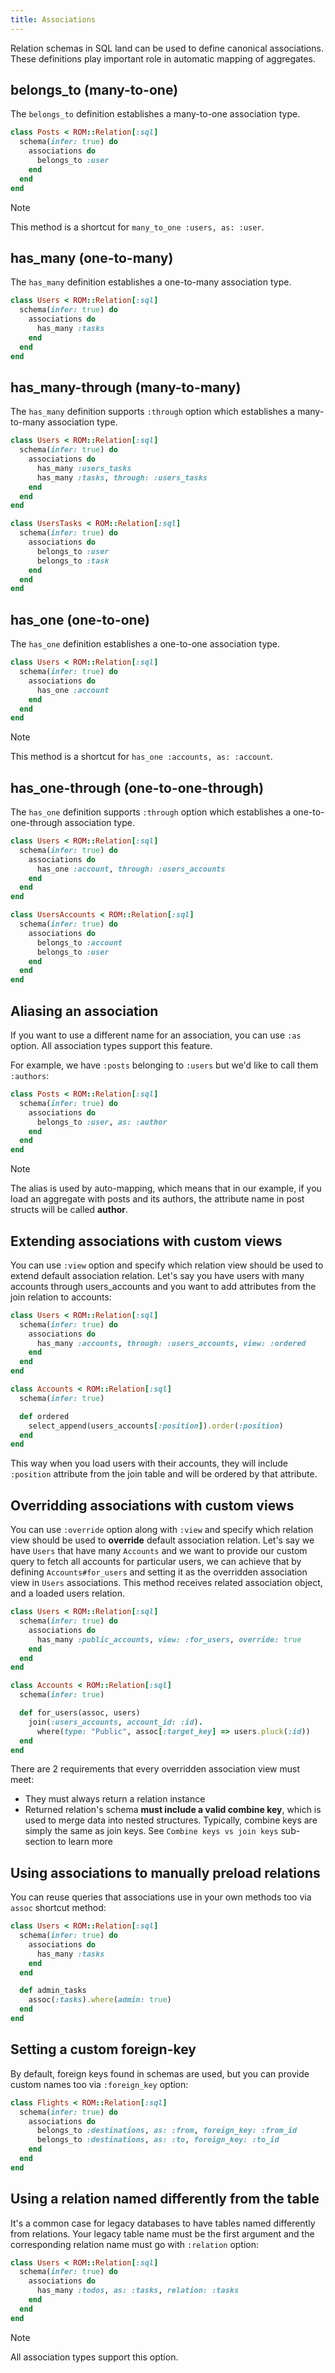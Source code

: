 ```yaml
---
title: Associations
---
```


Relation schemas in SQL land can be used to define canonical associations. These definitions play important role in automatic mapping of aggregates.

## belongs_to (many-to-one)

The `belongs_to` definition establishes a many-to-one association type.

```ruby
class Posts < ROM::Relation[:sql]
  schema(infer: true) do
    associations do
      belongs_to :user
    end
  end
end
```

> [!NOTE]
> This method is a shortcut for `many_to_one :users, as: :user`.

## has_many (one-to-many)

The `has_many` definition establishes a one-to-many association type.

```ruby
class Users < ROM::Relation[:sql]
  schema(infer: true) do
    associations do
      has_many :tasks
    end
  end
end
```

## has_many-through (many-to-many)

The `has_many` definition supports `:through` option which establishes a many-to-many association type.

```ruby
class Users < ROM::Relation[:sql]
  schema(infer: true) do
    associations do
      has_many :users_tasks
      has_many :tasks, through: :users_tasks
    end
  end
end

class UsersTasks < ROM::Relation[:sql]
  schema(infer: true) do
    associations do
      belongs_to :user
      belongs_to :task
    end
  end
end
```

## has_one (one-to-one)

The `has_one` definition establishes a one-to-one association type.

```ruby
class Users < ROM::Relation[:sql]
  schema(infer: true) do
    associations do
      has_one :account
    end
  end
end
```

> [!NOTE]
> This method is a shortcut for `has_one :accounts, as: :account`.

## has_one-through (one-to-one-through)

The `has_one` definition supports `:through` option which establishes a one-to-one-through association type.

```ruby
class Users < ROM::Relation[:sql]
  schema(infer: true) do
    associations do
      has_one :account, through: :users_accounts
    end
  end
end

class UsersAccounts < ROM::Relation[:sql]
  schema(infer: true) do
    associations do
      belongs_to :account
      belongs_to :user
    end
  end
end
```

## Aliasing an association

If you want to use a different name for an association, you can use `:as` option. All association types support this feature.

For example, we have `:posts` belonging to `:users` but we'd like to call them `:authors`:

```ruby
class Posts < ROM::Relation[:sql]
  schema(infer: true) do
    associations do
      belongs_to :user, as: :author
    end
  end
end
```

> [!NOTE]
> The alias is used by auto-mapping, which means that in our example, if you load an aggregate with posts and its authors, the attribute name in post structs will be called **author**.

## Extending associations with custom views

You can use `:view` option and specify which relation view should be used to extend default association relation. Let's say you have users with many accounts through users_accounts and you want to add attributes from the join relation to accounts:

```ruby
class Users < ROM::Relation[:sql]
  schema(infer: true) do
    associations do
      has_many :accounts, through: :users_accounts, view: :ordered
    end
  end
end

class Accounts < ROM::Relation[:sql]
  schema(infer: true)

  def ordered
    select_append(users_accounts[:position]).order(:position)
  end
end
```

This way when you load users with their accounts, they will include `:position` attribute from the join table and will be ordered by that attribute.

## Overridding associations with custom views

You can use `:override` option along with `:view` and specify which relation view should be used to **override** default association relation. Let's say we have `Users` that have many `Accounts` and we want to provide our custom query to fetch all accounts for particular users, we can achieve that by defining `Accounts#for_users` and setting it as the overridden association view in `Users` associations. This method receives related association object, and a loaded users relation.

```ruby
class Users < ROM::Relation[:sql]
  schema(infer: true) do
    associations do
      has_many :public_accounts, view: :for_users, override: true
    end
  end
end

class Accounts < ROM::Relation[:sql]
  schema(infer: true)

  def for_users(assoc, users)
    join(:users_accounts, account_id: :id).
      where(type: "Public", assoc[:target_key] => users.pluck(:id))
  end
end
```

There are 2 requirements that every overridden association view must meet:

- They must always return a relation instance
- Returned relation's schema **must include a valid combine key**, which is used
  to merge data into nested structures. Typically, combine keys are simply the same as join keys. See `Combine keys vs join keys` sub-section to learn more

## Using associations to manually preload relations

You can reuse queries that associations use in your own methods too via `assoc` shortcut method:

```ruby
class Users < ROM::Relation[:sql]
  schema(infer: true) do
    associations do
      has_many :tasks
    end
  end

  def admin_tasks
    assoc(:tasks).where(admin: true)
  end
end
```

## Setting a custom foreign-key

By default, foreign keys found in schemas are used, but you can provide custom names too via `:foreign_key` option:

```ruby
class Flights < ROM::Relation[:sql]
  schema(infer: true) do
    associations do
      belongs_to :destinations, as: :from, foreign_key: :from_id
      belongs_to :destinations, as: :to, foreign_key: :to_id
    end
  end
end
```

## Using a relation named differently from the table

It's a common case for legacy databases to have tables named differently from relations. Your legacy table name must be the first argument and the corresponding relation name must go with `:relation` option:

```ruby
class Users < ROM::Relation[:sql]
  schema(infer: true) do
    associations do
      has_many :todos, as: :tasks, relation: :tasks
    end
  end
end
```

> [!NOTE]
> All association types support this option.

<!-- TODO restore when we have API docs again
## Learn more

Check out API documentation:

* [api::rom-sql::SQL/Schema](AssociationsDSL)
* [api::rom-sql::SQL/Associations](OneToMany)
* [api::rom-sql::SQL/Associations](OneToOne)
* [api::rom-sql::SQL/Associations](ManyToOne)
* [api::rom-sql::SQL/Associations](ManyToMany)
-->
